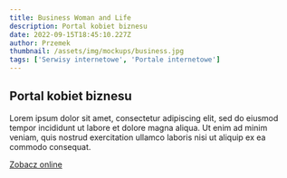 ```yaml
---
title: Business Woman and Life
description: Portal kobiet biznesu
date: 2022-09-15T18:45:10.227Z
author: Przemek
thumbnail: /assets/img/mockups/business.jpg
tags: ['Serwisy internetowe', 'Portale internetowe']
---
```


## Portal kobiet biznesu

Lorem ipsum dolor sit amet, consectetur adipiscing elit, sed do eiusmod tempor incididunt ut labore et dolore magna aliqua. Ut enim ad minim veniam, quis nostrud exercitation ullamco laboris nisi ut aliquip ex ea commodo consequat. 

<a href="https://businesswomanlife.pl/" title="Zobacz online" target="_blank" class="button">Zobacz online</a>